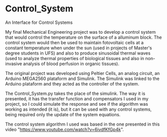 # Control_System
An Interface for Control Systems


My final Mechanical Engineering project was to develop a control system that would control the temperature on the surface of a alluminum block.
The control system would then be used to maintain fotovoltaic cells at a constant temperature when under the sun (used in projects of Master's degree students in UFS) and also to produce sinusoidal thermal waves (used to analyze thermal properties of biological tissues and also in non-invasive analysis of blood perfusion in organic tissues).

The original project was developed using Peltier Cells, an analog circuit, an Arduino MEGA2560 plataform and Simulink. The Simulink was linked to the Arduino plataform and they acted as the controller of the system.

The Control_System.py takes the place of the simulink. The way it is presented, it has the transfer function and compensators I used in my project, so I could simulate the response and see if the algorithm was working as intended (it is), but it can be used with any control systems, being required only the update of the system equations.

The control system algorithm I used was based in the one presented in this video "https://www.youtube.com/watch?v=6ivdfKfGp4k".
